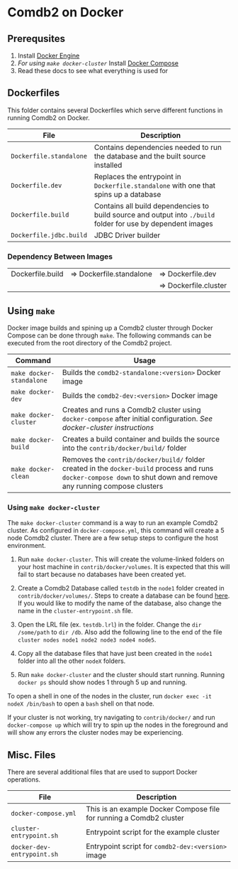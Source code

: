 # Comdb2 on Docker

## Prerequsites
1) Install [Docker Engine](https://docs.docker.com/engine/installation/)
2) *For using `make docker-cluster`* Install [Docker Compose](https://docs.docker.com/compose/install/)
3) Read these docs to see what everything is used for

## Dockerfiles

This folder contains several Dockerfiles which serve different functions in running Comdb2 on Docker.

File | Description
--- | ---
`Dockerfile.standalone` | Contains dependencies needed to run the database and the built source installed
`Dockerfile.dev` | Replaces the entrypoint in `Dockerfile.standalone` with one that spins up a database
`Dockerfile.build` | Contains all build dependencies to build source and output into `./build` folder for use by dependent images 
`Dockerfile.jdbc.build` | JDBC Driver builder

### Dependency Between Images

<table>
<tr>
    <td>Dockerfile.build</td>
    <td>=> Dockerfile.standalone</td>
    <td>=> Dockerfile.dev</td>
</tr>
<tr>
    <td></td>
    <td></td>
    <td>=> Dockerfile.cluster</td>
</tr>
</table>

## Using `make`
Docker image builds and spining up a Comdb2 cluster through Docker Compose can be done through `make`. The following commands can be executed from the root directory of the Comdb2 project.

Command | Usage
--- | ---
`make docker-standalone` | Builds the `comdb2-standalone:<version>` Docker image
`make docker-dev` | Builds the `comdb2-dev:<version>` Docker image
`make docker-cluster` | Creates and runs a Comdb2 cluster using `docker-compose` after initial configuration. *See docker-cluster instructions*
`make docker-build` | Creates a build container and builds the source into the `contrib/docker/build/` folder
`make docker-clean` | Removes the `contrib/docker/build/` folder created in the `docker-build` process and runs `docker-compose down` to shut down and remove any running compose clusters

### Using `make docker-cluster`
The `make docker-cluster` command is a way to run an example Comdb2 cluster. As configured in `docker-compose.yml`, this command will create a 5 node Comdb2 cluster. There are a few setup steps to configure the host environment.

1) Run `make docker-cluster`. This will create the volume-linked folders on your host machine in `contrib/docker/volumes`. It is expected that this will fail to start because no databases have been created yet.

2) Create a Comdb2 Database called `testdb` in the `node1` folder created in `contrib/docker/volumes/`. Steps to create a database can be found [here](https://bloomberg.github.io/comdb2/example_db.html#the-slightly-longer-version). If you would like to modify the name of the database, also change the name in the `cluster-entrypoint.sh` file.

3) Open the LRL file (ex. `testdb.lrl`) in the folder. Change the `dir /some/path` to `dir /db`. Also add the following line to the end of the file `cluster nodes node1 node2 node3 node4 node5`.

4) Copy all the database files that have just been created in the `node1` folder into all the other `nodeX` folders.

5) Run `make docker-cluster` and the cluster should start running. Running `docker ps` should show nodes 1 through 5 up and running.

To open a shell in one of the nodes in the cluster, run `docker exec -it nodeX /bin/bash` to open a `bash` shell on that node.

If your cluster is not working, try navigating to `contrib/docker/` and run `docker-compose up` which will try to spin up the nodes in the foreground and will show any errors the cluster nodes may be experiencing.



## Misc. Files

There are several additional files that are used to support Docker operations.

File | Description
--- | ---
`docker-compose.yml` | This is an example Docker Compose file for running a Comdb2 cluster
`cluster-entrypoint.sh` | Entrypoint script for the example cluster
`docker-dev-entrypoint.sh` | Entrypoint script for `comdb2-dev:<version>` image
